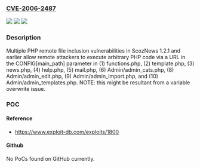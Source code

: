 ### [CVE-2006-2487](https://cve.mitre.org/cgi-bin/cvename.cgi?name=CVE-2006-2487)
![](https://img.shields.io/static/v1?label=Product&message=n%2Fa&color=blue)
![](https://img.shields.io/static/v1?label=Version&message=n%2Fa&color=blue)
![](https://img.shields.io/static/v1?label=Vulnerability&message=n%2Fa&color=brighgreen)

### Description

Multiple PHP remote file inclusion vulnerabilities in ScozNews 1.2.1 and earlier allow remote attackers to execute arbitrary PHP code via a URL in the CONFIG[main_path] parameter in (1) functions.php, (2) template.php, (3) news.php, (4) help.php, (5) mail.php, (6) Admin/admin_cats.php, (8) Admin/admin_edit.php, (9) Admin/admin_import.php, and (10) Admin/admin_templates.php.  NOTE: this might be resultant from a variable overwrite issue.

### POC

#### Reference
- https://www.exploit-db.com/exploits/1800

#### Github
No PoCs found on GitHub currently.

